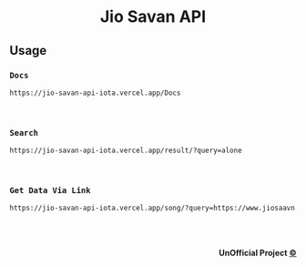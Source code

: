 # <p align="center">Jio Savan API</p>

## Usage
### ``Docs``

```sh
https://jio-savan-api-iota.vercel.app/Docs
```
<br>

### ``Search ``

```sh
https://jio-savan-api-iota.vercel.app/result/?query=alone
```

<br>

### ``Get Data Via Link  ``

```sh
https://jio-savan-api-iota.vercel.app/song/?query=https://www.jiosaavn.com/song/khairiyat/PwAFSRNpAWw
```

<br>
<br>

<p align="right"><b>UnOfficial Project<b> <a href="https://github.com/cyberboysumanjay"> ©️<p>
